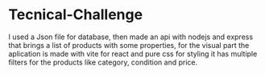 # Tecnical-Challenge
I used a Json file for database, then made an api with nodejs and express that brings a list of products with some properties, for the visual part the aplication is made with vite for react and pure css for styling it has multiple filters for the products like category, condition and price.
